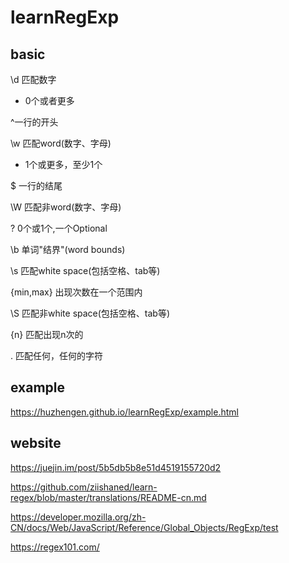 # learnRegExp

## basic

\d 匹配数字

* 0个或者更多

^一行的开头

\w  匹配word(数字、字母)

+ 1个或更多，至少1个

$ 一行的结尾

\W 匹配非word(数字、字母)

? 0个或1个,一个Optional

\b 单词"结界"(word bounds)

\s 匹配white space(包括空格、tab等)

{min,max} 出现次数在一个范围内

\S 匹配非white space(包括空格、tab等)

{n} 匹配出现n次的

. 匹配任何，任何的字符

## example

https://huzhengen.github.io/learnRegExp/example.html

## website

https://juejin.im/post/5b5db5b8e51d4519155720d2

https://github.com/ziishaned/learn-regex/blob/master/translations/README-cn.md

https://developer.mozilla.org/zh-CN/docs/Web/JavaScript/Reference/Global_Objects/RegExp/test

https://regex101.com/